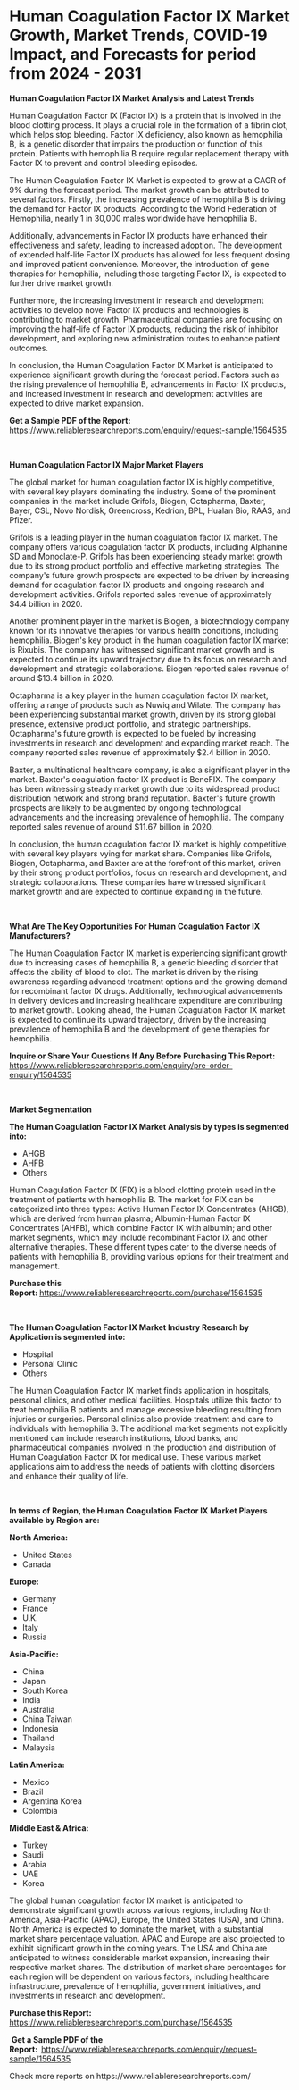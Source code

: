 <p><h1>Human Coagulation Factor IX Market Growth, Market Trends, COVID-19 Impact, and Forecasts for period from 2024 - 2031</h1></p><p><strong>Human Coagulation Factor IX Market Analysis and Latest Trends</strong></p>
<p><p>Human Coagulation Factor IX (Factor IX) is a protein that is involved in the blood clotting process. It plays a crucial role in the formation of a fibrin clot, which helps stop bleeding. Factor IX deficiency, also known as hemophilia B, is a genetic disorder that impairs the production or function of this protein. Patients with hemophilia B require regular replacement therapy with Factor IX to prevent and control bleeding episodes.</p><p>The Human Coagulation Factor IX Market is expected to grow at a CAGR of 9% during the forecast period. The market growth can be attributed to several factors. Firstly, the increasing prevalence of hemophilia B is driving the demand for Factor IX products. According to the World Federation of Hemophilia, nearly 1 in 30,000 males worldwide have hemophilia B.</p><p>Additionally, advancements in Factor IX products have enhanced their effectiveness and safety, leading to increased adoption. The development of extended half-life Factor IX products has allowed for less frequent dosing and improved patient convenience. Moreover, the introduction of gene therapies for hemophilia, including those targeting Factor IX, is expected to further drive market growth.</p><p>Furthermore, the increasing investment in research and development activities to develop novel Factor IX products and technologies is contributing to market growth. Pharmaceutical companies are focusing on improving the half-life of Factor IX products, reducing the risk of inhibitor development, and exploring new administration routes to enhance patient outcomes.</p><p>In conclusion, the Human Coagulation Factor IX Market is anticipated to experience significant growth during the forecast period. Factors such as the rising prevalence of hemophilia B, advancements in Factor IX products, and increased investment in research and development activities are expected to drive market expansion.</p></p>
<p><strong>Get a Sample PDF of the Report:&nbsp;</strong> <a href="https://www.reliableresearchreports.com/enquiry/request-sample/1564535">https://www.reliableresearchreports.com/enquiry/request-sample/1564535</a></p>
<p>&nbsp;</p>
<p><strong>Human Coagulation Factor IX Major Market Players</strong></p>
<p><p>The global market for human coagulation factor IX is highly competitive, with several key players dominating the industry. Some of the prominent companies in the market include Grifols, Biogen, Octapharma, Baxter, Bayer, CSL, Novo Nordisk, Greencross, Kedrion, BPL, Hualan Bio, RAAS, and Pfizer.</p><p>Grifols is a leading player in the human coagulation factor IX market. The company offers various coagulation factor IX products, including Alphanine SD and Monoclate-P. Grifols has been experiencing steady market growth due to its strong product portfolio and effective marketing strategies. The company's future growth prospects are expected to be driven by increasing demand for coagulation factor IX products and ongoing research and development activities. Grifols reported sales revenue of approximately $4.4 billion in 2020.</p><p>Another prominent player in the market is Biogen, a biotechnology company known for its innovative therapies for various health conditions, including hemophilia. Biogen's key product in the human coagulation factor IX market is Rixubis. The company has witnessed significant market growth and is expected to continue its upward trajectory due to its focus on research and development and strategic collaborations. Biogen reported sales revenue of around $13.4 billion in 2020.</p><p>Octapharma is a key player in the human coagulation factor IX market, offering a range of products such as Nuwiq and Wilate. The company has been experiencing substantial market growth, driven by its strong global presence, extensive product portfolio, and strategic partnerships. Octapharma's future growth is expected to be fueled by increasing investments in research and development and expanding market reach. The company reported sales revenue of approximately $2.4 billion in 2020.</p><p>Baxter, a multinational healthcare company, is also a significant player in the market. Baxter's coagulation factor IX product is BeneFIX. The company has been witnessing steady market growth due to its widespread product distribution network and strong brand reputation. Baxter's future growth prospects are likely to be augmented by ongoing technological advancements and the increasing prevalence of hemophilia. The company reported sales revenue of around $11.67 billion in 2020.</p><p>In conclusion, the human coagulation factor IX market is highly competitive, with several key players vying for market share. Companies like Grifols, Biogen, Octapharma, and Baxter are at the forefront of this market, driven by their strong product portfolios, focus on research and development, and strategic collaborations. These companies have witnessed significant market growth and are expected to continue expanding in the future.</p></p>
<p>&nbsp;</p>
<p><strong>What Are The Key Opportunities For Human Coagulation Factor IX Manufacturers?</strong></p>
<p><p>The Human Coagulation Factor IX market is experiencing significant growth due to increasing cases of hemophilia B, a genetic bleeding disorder that affects the ability of blood to clot. The market is driven by the rising awareness regarding advanced treatment options and the growing demand for recombinant factor IX drugs. Additionally, technological advancements in delivery devices and increasing healthcare expenditure are contributing to market growth. Looking ahead, the Human Coagulation Factor IX market is expected to continue its upward trajectory, driven by the increasing prevalence of hemophilia B and the development of gene therapies for hemophilia.</p></p>
<p><strong>Inquire or Share Your Questions If Any Before Purchasing This Report:</strong> <a href="https://www.reliableresearchreports.com/enquiry/pre-order-enquiry/1564535">https://www.reliableresearchreports.com/enquiry/pre-order-enquiry/1564535</a></p>
<p>&nbsp;</p>
<p><strong>Market Segmentation</strong></p>
<p><strong>The Human Coagulation Factor IX Market Analysis by types is segmented into:</strong></p>
<p><ul><li>AHGB</li><li>AHFB</li><li>Others</li></ul></p>
<p><p>Human Coagulation Factor IX (FIX) is a blood clotting protein used in the treatment of patients with hemophilia B. The market for FIX can be categorized into three types: Active Human Factor IX Concentrates (AHGB), which are derived from human plasma; Albumin-Human Factor IX Concentrates (AHFB), which combine Factor IX with albumin; and other market segments, which may include recombinant Factor IX and other alternative therapies. These different types cater to the diverse needs of patients with hemophilia B, providing various options for their treatment and management.</p></p>
<p><strong>Purchase this Report:&nbsp;</strong><a href="https://www.reliableresearchreports.com/purchase/1564535">https://www.reliableresearchreports.com/purchase/1564535</a></p>
<p>&nbsp;</p>
<p><strong>The Human Coagulation Factor IX Market Industry Research by Application is segmented into:</strong></p>
<p><ul><li>Hospital</li><li>Personal Clinic</li><li>Others</li></ul></p>
<p><p>The Human Coagulation Factor IX market finds application in hospitals, personal clinics, and other medical facilities. Hospitals utilize this factor to treat hemophilia B patients and manage excessive bleeding resulting from injuries or surgeries. Personal clinics also provide treatment and care to individuals with hemophilia B. The additional market segments not explicitly mentioned can include research institutions, blood banks, and pharmaceutical companies involved in the production and distribution of Human Coagulation Factor IX for medical use. These various market applications aim to address the needs of patients with clotting disorders and enhance their quality of life.</p></p>
<p>&nbsp;</p>
<p><strong>In terms of Region, the Human Coagulation Factor IX Market Players available by Region are:</strong></p>
<p>
    <p> <strong> North America: </strong>
        <ul>
            <li>United States</li>
            <li>Canada</li>
        </ul>
        </p> 
    <p> <strong> Europe: </strong>
        <ul>
            <li>Germany</li>
            <li>France</li>
            <li>U.K.</li>
            <li>Italy</li>
            <li>Russia</li>
        </ul>
        </p> 
    <p> <strong> Asia-Pacific: </strong>
        <ul>
            <li>China</li>
            <li>Japan</li>
            <li>South Korea</li>
            <li>India</li>
            <li>Australia</li>
            <li>China Taiwan</li>
            <li>Indonesia</li>
            <li>Thailand</li>
            <li>Malaysia</li>
        </ul>
        </p> 
    <p> <strong> Latin America: </strong>
        <ul>
            <li>Mexico</li>
            <li>Brazil</li>
            <li>Argentina Korea</li>
            <li>Colombia</li>
        </ul>
        </p> 
    <p> <strong> Middle East & Africa: </strong>
        <ul>
            <li>Turkey</li>
            <li>Saudi</li>
            <li>Arabia</li>
            <li>UAE</li>
            <li>Korea</li>
        </ul>
    </p>
    </p>
<p><p>The global human coagulation factor IX market is anticipated to demonstrate significant growth across various regions, including North America, Asia-Pacific (APAC), Europe, the United States (USA), and China. North America is expected to dominate the market, with a substantial market share percentage valuation. APAC and Europe are also projected to exhibit significant growth in the coming years. The USA and China are anticipated to witness considerable market expansion, increasing their respective market shares. The distribution of market share percentages for each region will be dependent on various factors, including healthcare infrastructure, prevalence of hemophilia, government initiatives, and investments in research and development.</p></p>
<p><strong>Purchase this Report: </strong><a href="https://www.reliableresearchreports.com/purchase/1564535">https://www.reliableresearchreports.com/purchase/1564535</a></p>
<p>&nbsp;<strong>Get a Sample PDF of the Report:&nbsp;&nbsp;</strong><a href="https://www.reliableresearchreports.com/enquiry/request-sample/1564535">https://www.reliableresearchreports.com/enquiry/request-sample/1564535</a></p>
<p><strong></strong></p>
<p>Check more reports on https://www.reliableresearchreports.com/</p>